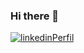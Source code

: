 ### Hi there 👋

<p>
    <a href="https://www.linkedin.com/in/lucas-mires10/">
        <img src="https://icons8.com/icon/13930/linkedin" alt="linkedinPerfil">
    </a>
</p>
